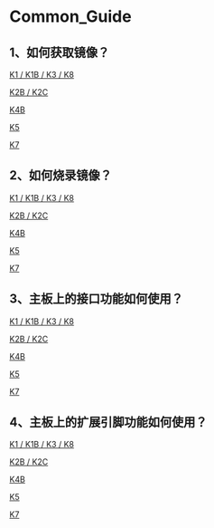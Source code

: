# Common_Guide



## 1、如何获取镜像？

[K1 / K1B / K3 / K8 ](../../rk356x-rk3588/03-镜像烧录/01-获取镜像文件.md)

[K2B / K2C]()

[K4B]()

[K5]()

[K7]()



## 2、如何烧录镜像？

[K1 / K1B / K3 / K8 ]()

[K2B / K2C]()

[K4B]()

[K5]()

[K7]()



## 3、主板上的接口功能如何使用？

[K1 / K1B / K3 / K8 ]()

[K2B / K2C]()

[K4B]()

[K5]()

[K7]()



## 4、主板上的扩展引脚功能如何使用？

[K1 / K1B / K3 / K8 ]()

[K2B / K2C]()

[K4B]()

[K5]()

[K7]()

